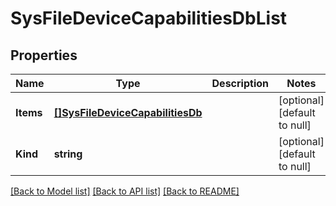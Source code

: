 # SysFileDeviceCapabilitiesDbList

## Properties
Name | Type | Description | Notes
------------ | ------------- | ------------- | -------------
**Items** | [**[]SysFileDeviceCapabilitiesDb**](sys_file_deviceCapabilitiesDb.md) |  | [optional] [default to null]
**Kind** | **string** |  | [optional] [default to null]

[[Back to Model list]](../README.md#documentation-for-models) [[Back to API list]](../README.md#documentation-for-api-endpoints) [[Back to README]](../README.md)


